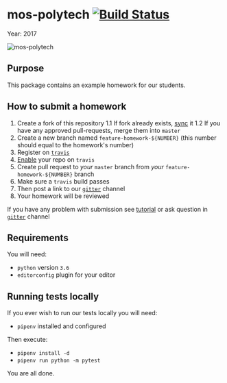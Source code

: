 # mos-polytech [![Build Status](https://travis-ci.org/mos-polytech/homework-template.svg?branch=master)](https://travis-ci.org/mos-polytech/homework-template)

Year: 2017

![mos-polytech](https://raw.githubusercontent.com/mos-polytech/2017/master/media/logo.jpg)


## Purpose

This package contains an example homework for our students.


## How to submit a homework

1. Create a fork of this repository
1.1 If fork already exists, [sync](https://help.github.com/articles/syncing-a-fork/) it
1.2 If you have any approved pull-requests, merge them into `master`
2. Create a new branch named `feature-homework-${NUMBER}` (this number should equal to the homework's number)
3. Register on [`travis`](https://travis-ci.org/)
4. [Enable](https://docs.travis-ci.com/user/getting-started/) your repo on `travis`
5. Create pull request to *your* `master` branch from *your* `feature-homework-${NUMBER}` branch
6. Make sure a `travis` build passes
7. Then post a link to our [`gitter`](https://gitter.im/sobolevn/mos-polytech) channel
8. Your homework will be reviewed

If you have any problem with submission see [tutorial](how-to-submit-hw.md) or ask question in [`gitter`](https://gitter.im/sobolevn/mos-polytech) channel

## Requirements

You will need:

- `python` version `3.6`
- `editorconfig` plugin for your editor


## Running tests locally

If you ever wish to run our tests locally you will need:

- `pipenv` installed and configured

Then execute:

- `pipenv install -d`
- `pipenv run python -m pytest`

You are all done.
